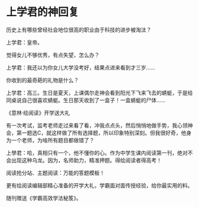 # 上学君的神回复

历史上有哪些曾经社会地位很高的职业由于科技的进步被淘汰？ 

上学君：皇帝。 

觉得女儿不够优秀，有点失望，怎么办？ 

上学君：我还以为你女儿大学没考好，结果点进来看到才三岁…… 

你收到的最奇葩的礼物是什么？ 

上学君：高三。生日是夏天，上课偶尔走神会看到阳光下飞来飞去的蜻蜓，于是给同桌说自己很喜欢蜻蜓。生日那天收到了一盒子！一盒蜻蜓的尸体…… 

《意林·绘阅读》开学送大礼 

有一次考试，监考老师走过来看了看，冲我点点头，然后悄悄地做手势，我心领神会，第一题选C，就这样做了所有选择题，所以印象特别深刻。但我很好奇，他身为一个老师，为啥所有题目都做错了？ 

上學君：哈，真相只有一个，他不懂你的心。作为中学生课内阅读第一刊，绝对不会出现这种乌龙。因为，名师助力，精准押题。得绘阅读者得高考！ 

阅读抢分站、主题阅读：万能的答题模板！ 

更有绘阅读编辑部精心准备的开学大礼，学霸面对面传授经验，给你最实用的料。 

随刊赠送《学霸高效学法秘笈》。